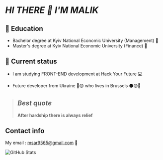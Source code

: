 # **_HI THERE 👋 I'M MALIK_**

## 🔎 **Education**

- Bachelor degree at Kyiv National Economic University (Management) 💼
- Master's degree at Kyiv National Economic University (Finance) 💸

## **🚀 Current status**

- I am studying FRONT-END development at Hack Your Future 💻

- Future developer from Ukraine 🔵🟡 who lives in Brussels ⚫🟡🔴

> ## _Best quote_
>
> **After hardship there is always relief**

## **Contact info**

My email : msar9565@gmail.com 📧

![GitHub Stats](https://github-readme-stats.vercel.app/api?username=Abdul-MalikSardalov&theme=radical)

